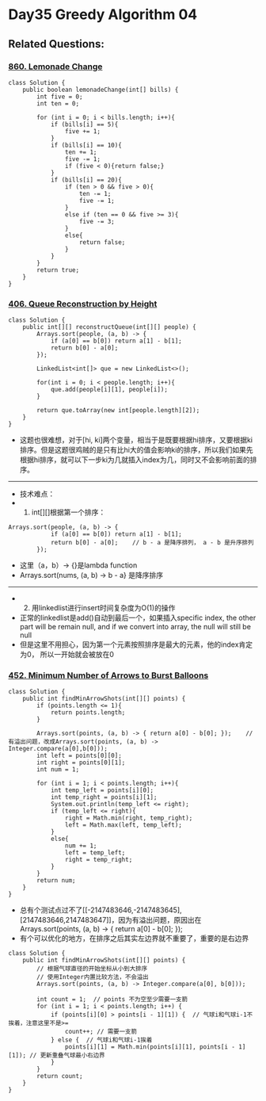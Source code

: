 # Day35 Greedy Algorithm 04

## Related Questions:
### [860. Lemonade Change](https://leetcode.com/problems/lemonade-change/description/)
```
class Solution {
    public boolean lemonadeChange(int[] bills) {
        int five = 0;
        int ten = 0;

        for (int i = 0; i < bills.length; i++){
            if (bills[i] == 5){
                five += 1;
            }
            if (bills[i] == 10){
                ten += 1;
                five -= 1;
                if (five < 0){return false;}
            }
            if (bills[i] == 20){
                if (ten > 0 && five > 0){
                    ten -= 1;
                    five -= 1;
                }
                else if (ten == 0 && five >= 3){
                    five -= 3;
                }
                else{
                    return false;
                }
            }
        }
        return true;
    }
}
```

### [406. Queue Reconstruction by Height](https://leetcode.com/problems/queue-reconstruction-by-height/description/)
```
class Solution {
    public int[][] reconstructQueue(int[][] people) {
        Arrays.sort(people, (a, b) -> {
            if (a[0] == b[0]) return a[1] - b[1];
            return b[0] - a[0];
        });

        LinkedList<int[]> que = new LinkedList<>();

        for(int i = 0; i < people.length; i++){
            que.add(people[i][1], people[i]);
        }

        return que.toArray(new int[people.length][2]);
    }
}
```
- 这题也很难想，对于[hi, ki]两个变量，相当于是既要根据hi排序，又要根据ki排序。但是这题很鸡贼的是只有比hi大的值会影响ki的排序，所以我们如果先根据hi排序，就可以下一步ki为几就插入index为几，同时又不会影响前面的排序。
-------------------------------------------------------------------------------
- 技术难点：
- 1. int[][]根据第一个排序：
```
Arrays.sort(people, (a, b) -> {
            if (a[0] == b[0]) return a[1] - b[1];
            return b[0] - a[0];    // b - a 是降序排列， a - b 是升序排列
        });
```
- 这里（a，b）-> {}是lambda function
- Arrays.sort(nums, (a, b) -> b - a} 是降序排序
--------------------------------------------------
- 2. 用linkedlist进行insert时间复杂度为O(1)的操作
- 正常的linkedlist是add()自动到最后一个，如果插入specific index, the other part will be remain null, and if we convert into array, the null will still be null
- 但是这里不用担心，因为第一个元素按照排序是最大的元素，他的index肯定为0， 所以一开始就会被放在0

### [452. Minimum Number of Arrows to Burst Balloons](https://leetcode.com/problems/minimum-number-of-arrows-to-burst-balloons/description/)
```
class Solution {
    public int findMinArrowShots(int[][] points) {
        if (points.length <= 1){
            return points.length;
        }

        Arrays.sort(points, (a, b) -> { return a[0] - b[0]; });    //有溢出问题，改成Arrays.sort(points, (a, b) -> Integer.compare(a[0],b[0]));
        int left = points[0][0];
        int right = points[0][1];
        int num = 1;

        for (int i = 1; i < points.length; i++){
            int temp_left = points[i][0];
            int temp_right = points[i][1];
            System.out.println(temp_left <= right);
            if (temp_left <= right){
                right = Math.min(right, temp_right);
                left = Math.max(left, temp_left);
            }
            else{
                num += 1;
                left = temp_left;
                right = temp_right;
            }
        }
        return num;
    }
}
```
- 总有个测试点过不了[[-2147483646,-2147483645],[2147483646,2147483647]]，因为有溢出问题，原因出在 Arrays.sort(points, (a, b) -> { return a[0] - b[0]; });  
- 有个可以优化的地方，在排序之后其实左边界就不重要了，重要的是右边界
```
class Solution {
    public int findMinArrowShots(int[][] points) {
        // 根据气球直径的开始坐标从小到大排序
        // 使用Integer内置比较方法，不会溢出
        Arrays.sort(points, (a, b) -> Integer.compare(a[0], b[0]));

        int count = 1;  // points 不为空至少需要一支箭
        for (int i = 1; i < points.length; i++) {
            if (points[i][0] > points[i - 1][1]) {  // 气球i和气球i-1不挨着，注意这里不是>=
                count++; // 需要一支箭
            } else {  // 气球i和气球i-1挨着
                points[i][1] = Math.min(points[i][1], points[i - 1][1]); // 更新重叠气球最小右边界
            }
        }
        return count;
    }
}
```
